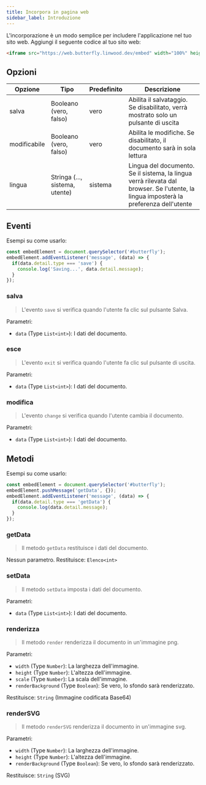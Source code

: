 ```yaml
---
title: Incorpora in pagina web
sidebar_label: Introduzione
---
```


L'incorporazione è un modo semplice per includere l'applicazione nel tuo sito web. Aggiungi il seguente codice al tuo sito web:

```html
<iframe src="https://web.butterfly.linwood.dev/embed" width="100%" height="500px" allowtransparency="true"></iframe>
```

## Opzioni

| Opzione      | Tipo                           | Predefinito | Descrizione                                                                                                                           |
| ------------ | ------------------------------ | ----------- | ------------------------------------------------------------------------------------------------------------------------------------- |
| salva        | Booleano (vero, falso)         | vero        | Abilita il salvataggio. Se disabilitato, verrà mostrato solo un pulsante di uscita                                                    |
| modificabile | Booleano (vero, falso)         | vero        | Abilita le modifiche. Se disabilitato, il documento sarà in sola lettura                                                              |
| lingua       | Stringa (..., sistema, utente) | sistema     | Lingua del documento. Se il sistema, la lingua verrà rilevata dal browser. Se l'utente, la lingua imposterà la preferenza dell'utente |

## Eventi

Esempi su come usarlo:

```javascript
const embedElement = document.querySelector('#butterfly');
embedElement.addEventListener('message', (data) => {
  if(data.detail.type === 'save') {
    console.log('Saving...', data.detail.message);
  }
});
```

### salva

> L'evento `save` si verifica quando l'utente fa clic sul pulsante Salva.

Parametri:

* `data` (Type `List<int>`): I dati del documento.

### esce

> L'evento `exit` si verifica quando l'utente fa clic sul pulsante di uscita.

Parametri:

* `data` (Type `List<int>`): I dati del documento.

### modifica

> L'evento `change` si verifica quando l'utente cambia il documento.

Parametri:

* `data` (Type `List<int>`): I dati del documento.

## Metodi

Esempi su come usarlo:

```javascript
const embedElement = document.querySelector('#butterfly');
embedElement.pushMessage('getData', {});
embedElement.addEventListener('message', (data) => {
  if(data.detail.type === 'getData') {
    console.log(data.detail.message);
  }
});
```

### getData

> Il metodo `getData` restituisce i dati del documento.

Nessun parametro. Restituisce: `Elenco<int>`

### setData

> Il metodo `setData` imposta i dati del documento.

Parametri:

* `data` (Type `List<int>`): I dati del documento.

### renderizza

> Il metodo `render` renderizza il documento in un'immagine png.

Parametri:

* `width` (Type `Number`): La larghezza dell'immagine.
* `height` (Type `Number`): L'altezza dell'immagine.
* `scale` (Type `Number`): La scala dell'immagine.
* `renderBackground` (Type `Boolean`): Se vero, lo sfondo sarà renderizzato.

Restituisce: `String` (Immagine codificata Base64)

### renderSVG

> Il metodo `renderSVG` renderizza il documento in un'immagine svg.

Parametri:

* `width` (Type `Number`): La larghezza dell'immagine.
* `height` (Type `Number`): L'altezza dell'immagine.
* `renderBackground` (Type `Boolean`): Se vero, lo sfondo sarà renderizzato.

Restituisce: `String` (SVG)

